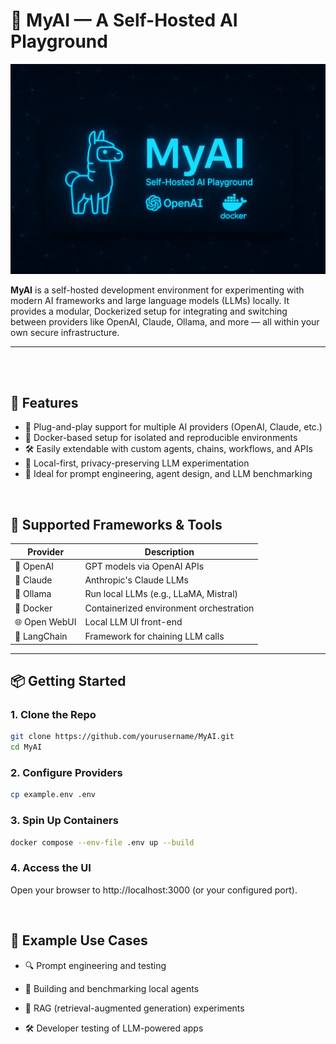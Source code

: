 # 🌌 MyAI — A Self-Hosted AI Playground

![MyAI Banner](assets/banner.png)

**MyAI** is a self-hosted development environment for experimenting with modern AI frameworks and large language models (LLMs) locally. It provides a modular, Dockerized setup for integrating and switching between providers like OpenAI, Claude, Ollama, and more — all within your own secure infrastructure.

---
<br><br>

## 🚀 Features

- 🧠 Plug-and-play support for multiple AI providers (OpenAI, Claude, etc.)
- 🐳 Docker-based setup for isolated and reproducible environments
- 🛠️ Easily extendable with custom agents, chains, workflows, and APIs
- 📂 Local-first, privacy-preserving LLM experimentation
- 🧪 Ideal for prompt engineering, agent design, and LLM benchmarking

<br>

## 🧩 Supported Frameworks & Tools

| Provider          | Description                             |
|------------------|-----------------------------------------|
| 🧠 OpenAI         | GPT models via OpenAI APIs              |
| 🤖 Claude         | Anthropic's Claude LLMs                 |
| 🔵 Ollama         | Run local LLMs (e.g., LLaMA, Mistral)   |
| 🐋 Docker         | Containerized environment orchestration |
| 🌐 Open WebUI     | Local LLM UI front-end                  |
| 🧵 LangChain      | Framework for chaining LLM calls        |

---

## 📦 Getting Started

### 1. Clone the Repo

```bash
git clone https://github.com/yourusername/MyAI.git
cd MyAI
```

### 2. Configure Providers
```bash
cp example.env .env
```

### 3. Spin Up Containers
```bash
docker compose --env-file .env up --build
```

### 4. Access the UI

Open your browser to http://localhost:3000 (or your configured port).


<br>

## 🧪 Example Use Cases
- 🔍 Prompt engineering and testing

- 🧠 Building and benchmarking local agents

- 🤖 RAG (retrieval-augmented generation) experiments

- 🛠️ Developer testing of LLM-powered apps

